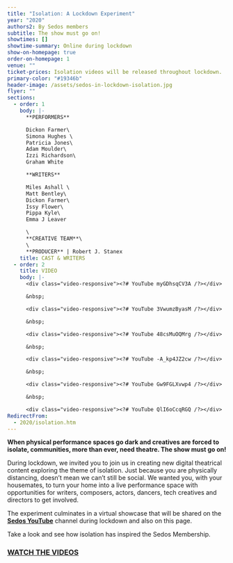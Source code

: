 ```yaml
---
title: "Isolation: A Lockdown Experiment"
year: "2020"
authors2: By Sedos members
subtitle: The show must go on!
showtimes: []
showtime-summary: Online during lockdown
show-on-homepage: true
order-on-homepage: 1
venue: ""
ticket-prices: Isolation videos will be released throughout lockdown.
primary-color: "#19346b"
header-image: /assets/sedos-in-lockdown-isolation.jpg
flyer: ""
sections:
  - order: 1
    body: |-
      **PERFORMERS**

      Dickon Farmer\
      Simona Hughes \
      Patricia Jones\
      Adam Moulder\
      Izzi Richardson\
      Graham White

      **WRITERS** 

      Miles Ashall \
      Matt Bentley\
      Dickon Farmer\
      Issy Flower\
      Pippa Kyle\
      Emma J Leaver

      \
      **CREATIVE TEAM**\
      \
      **PRODUCER** | Robert J. Stanex
    title: CAST & WRITERS
  - order: 2
    title: VIDEO
    body: |-
      <div class="video-responsive"><?# YouTube myGDhsqCV3A /?></div>

      &nbsp;

      <div class="video-responsive"><?# YouTube 3VwumzByasM /?></div>

      &nbsp;

      <div class="video-responsive"><?# YouTube 48csMuOQMrg /?></div>

      &nbsp;

      <div class="video-responsive"><?# YouTube -A_kp4JZ2cw /?></div>

      &nbsp;

      <div class="video-responsive"><?# YouTube Gw9FGLXvwp4 /?></div>

      &nbsp;

      <div class="video-responsive"><?# YouTube QlI6oCcqRGQ /?></div>
RedirectFrom:
  - 2020/isolation.htm
---
```

**When physical performance spaces go dark and creatives are forced to isolate, communities, more than ever, need theatre. The show must go on!**

During lockdown, we invited you to join us in creating new digital theatrical content exploring the theme of isolation. Just because you are physically distancing, doesn’t mean we can’t still be social. We wanted you, with your housemates, to turn your home into a live performance space with  opportunities for writers, composers, actors, dancers, tech creatives and directors to get involved.

The experiment culminates in a virtual showcase that will be shared on the **[Sedos YouTube](https://www.youtube.com/user/SedosVideo/videos)** channel during lockdown and also on this page.

Take a look and see how isolation has inspired the Sedos Membership.

### **[WATCH THE VIDEOS](https://www.youtube.com/user/SedosVideo/videos)**